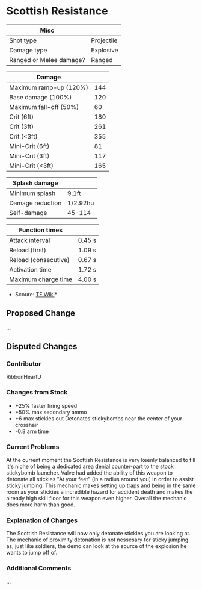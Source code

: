 # Scottish Resistance
|           Misc           |            |
|--------------------------|------------|
| Shot type                | Projectile |
| Damage type              | Explosive  |
| Ranged or Melee damage?  | Ranged     |

|         Damage          |     |
|-------------------------|-----|
| Maximum ramp-up (120%)  | 144 |
| Base damage (100%)      | 120 |
| Maximum fall-off (50%)  |  60 |
| Crit (6ft)              | 180 |
| Crit (3ft)              | 261 |
| Crit (<3ft)             | 355 |
| Mini-Crit (6ft)         |  81 |
| Mini-Crit (3ft)         | 117 |
| Mini-Crit (<3ft)        | 165 |

|  Splash damage   |          |
|------------------|----------|
| Minimum splash   | 9.1ft    |
| Damage reduction | 1/2.92hu |
| Self-damage      | 45-114   |

|    Function times     |        |
|-----------------------|--------|
| Attack interval       | 0.45 s |
| Reload (first)        | 1.09 s |
| Reload (consecutive)  | 0.67 s |
| Activation time       | 1.72 s |
| Maximum charge time   | 4.00 s |

* Scoure: [TF Wiki](https://wiki.teamfortress.com/wiki/Scottish_Resistance)*

## Proposed Change
...

## Disputed Changes
### Contributor
RibbonHeartU

### Changes from Stock
* +25% faster firing speed
* +50% max secondary ammo
* +6 max stickies out
 Detonates stickybombs near the center of your crosshair
* -0.8 arm time

### Current Problems
At the current moment the Scottish Resistance is very keenly balanced to fill it's niche of being a dedicated area denial counter-part to the stock stickybomb launcher. Valve had added the ability of this weapon to detonate all stickies "At your feet" (in a radius around you) in order to assist sticky jumping. This mechanic makes setting up traps and being in the same room as your stickies a incredible hazard for accident death and makes the already high skill floor for this weapon even higher. Overall the mechanic does more harm than good.

### Explanation of Changes
The Scottish Resistance will now only detonate stickies you are looking at. The mechanic of proximity detonation is not nessesary for sticky jumping as, just like soldiers, the demo can look at the source of the explosion he wants to jump off of.

### Additional Comments
...
